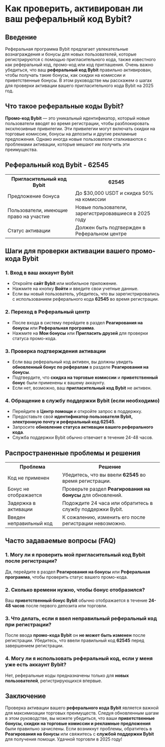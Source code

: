 <h1>Как проверить, активирован ли ваш реферальный код Bybit?</h1>

<h2>Введение</h2>
<p>Реферальная программа Bybit предлагает увлекательные вознаграждения и бонусы для новых пользователей, которые регистрируются с помощью пригласительного кода, также известного как реферальный код, промо-код или код приглашения. Очень важно убедиться, что ваш <strong>реферальный код Bybit</strong> правильно активирован, чтобы получать такие бонусы, как скидки на комиссии и приветственные бонусы. В этом руководстве мы расскажем о шагах для проверки активации вашего пригласительного кода Bybit на 2025 год.</p>

<h2>Что такое реферальные коды Bybit?</h2>
<p><strong>Промо-код Bybit</strong> — это уникальный идентификатор, который новые пользователи вводят во время регистрации, чтобы разблокировать эксклюзивные привилегии. Эти привилегии могут включать скидки на торговые комиссии, бонусы на депозиты и другие рекламные предложения. Однако иногда новые пользователи сталкиваются с проблемами активации, которые мешают им получить эти преимущества.</p>

<h2>Реферальный код Bybit - 62545</h2>
<table>
    <tr>
        <th>Пригласительный код Bybit</th>
        <th>62545</th>
    </tr>
    <tr>
        <td>Предложение бонуса</td>
        <td>До $30,000 USDT и скидка 50% на комиссии</td>
    </tr>
    <tr>
        <td>Пользователи, имеющие право на участие</td>
        <td>Новые пользователи, зарегистрировавшиеся в 2025 году</td>
    </tr>
    <tr>
        <td>Статус активации</td>
        <td>Должен быть подтвержден в Реферальном центре</td>
    </tr>
</table>

<h2>Шаги для проверки активации вашего промо-кода Bybit</h2>

<h3>1. Вход в ваш аккаунт Bybit</h3>
<ul>
    <li>Откройте <strong>сайт Bybit</strong> или мобильное приложение.</li>
    <li>Нажмите на кнопку <strong>Войти</strong> и введите свои учетные данные.</li>
    <li>Если вы новый пользователь, убедитесь, что вы зарегистрировались с использованием реферального кода <strong>62545</strong> во время регистрации.</li>
</ul>

<h3>2. Переход в Реферальный центр</h3>
<ul>
    <li>После входа в систему перейдите в раздел <strong>Реагирования на бонусы</strong> или <strong>Реферальная программа</strong>.</li>
    <li>Нажмите на <strong>Мои бонусы</strong> или <strong>Пригласить друзей</strong> для проверки статуса промо-кода.</li>
</ul>

<h3>3. Проверка подтверждения активации</h3>
<ul>
    <li>Если ваш реферальный код активен, вы должны увидеть <strong>обновленный бонус по рефералам</strong> в разделе <strong>Реагирования на бонусы</strong>.</li>
    <li>Подтвердите, что <strong>скидка на торговые комиссии</strong> и <strong>приветственный бонус</strong> были применены к вашему аккаунту.</li>
    <li>Если нет, возможно, ваш <strong>пригласительный код Bybit</strong> не активен.</li>
</ul>

<h3>4. Обращение в службу поддержки Bybit (если необходимо)</h3>
<ul>
    <li>Перейдите в <strong>Центр помощи</strong> и откройте запрос в поддержку.</li>
    <li>Предоставьте свой <strong>идентификатор пользователя Bybit, электронную почту и реферальный код 62545</strong>.</li>
    <li>Запросите <strong>обновление статуса активации вашего реферального кода</strong>.</li>
    <li>Служба поддержки Bybit обычно отвечает в течение 24-48 часов.</li>
</ul>

<h2>Распространенные проблемы и решения</h2>
<table>
    <tr>
        <th>Проблема</th>
        <th>Решение</th>
    </tr>
    <tr>
        <td>Код не применен</td>
        <td>Убедитесь, что вы ввели <strong>62545</strong> во время регистрации.</td>
    </tr>
    <tr>
        <td>Бонус не отображается</td>
        <td>Проверьте раздел <strong>Реагирования на бонусы</strong> для обновлений.</td>
    </tr>
    <tr>
        <td>Задержка в активации</td>
        <td>Подождите 24 часа или обратитесь в службу поддержки Bybit.</td>
    </tr>
    <tr>
        <td>Введен неправильный код</td>
        <td>К сожалению, изменить его после регистрации невозможно.</td>
    </tr>
</table>

<h2>Часто задаваемые вопросы (FAQ)</h2>

<h3>1. Могу ли я проверить мой пригласительный код Bybit после регистрации?</h3>
<p>Да, перейдите в раздел <strong>Реагирования на бонусы</strong> или <strong>Реферальная программа</strong>, чтобы проверить статус вашего промо-кода.</p>

<h3>2. Сколько времени нужно, чтобы бонус отобразился?</h3>
<p>Ваш <strong>приветственный бонус Bybit</strong> обычно отображается в течение <strong>24-48 часов</strong> после первого депозита или торговли.</p>

<h3>3. Что делать, если я ввел неправильный реферальный код при регистрации?</h3>
<p>После ввода <strong>промо-кода Bybit</strong> он <strong>не может быть изменен</strong> после регистрации. Убедитесь, что ввели правильный код <strong>62545</strong> перед завершением регистрации.</p>

<h3>4. Могу ли я использовать реферальный код, если у меня уже есть аккаунт Bybit?</h3>
<p>Нет, реферальные коды предназначены только для <strong>новых пользователей</strong>, регистрирующихся впервые.</p>

<h2>Заключение</h2>
<p>Проверка активации вашего <strong>реферального кода Bybit</strong> является важной для максимизации торговых преимуществ. Следуя обновленным шагам в этом руководстве, вы можете убедиться, что ваши <strong>приветственные бонусы, скидки на торговые комиссии и рекламные предложения</strong> были правильно зачислены. Если возникнут проблемы, обратитесь в <strong>Реагирования на бонусы</strong> или свяжитесь с <strong>службой поддержки Bybit</strong> для получения помощи. Удачной торговли в 2025 году!</p>
</body>
</html>
